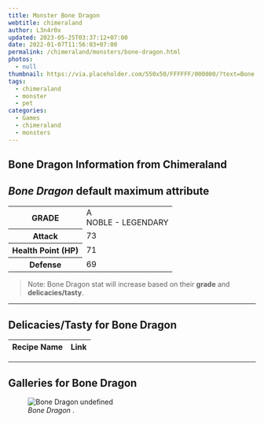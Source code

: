 ```yaml
---
title: Monster Bone Dragon
webtitle: chimeraland
author: L3n4r0x
updated: 2023-05-25T03:37:12+07:00
date: 2022-01-07T11:56:03+07:00
permalink: /chimeraland/monsters/bone-dragon.html
photos:
  - null
thumbnail: https://via.placeholder.com/550x50/FFFFFF/000000/?text=Bone Dragon
tags:
  - chimeraland
  - monster
  - pet
categories:
  - Games
  - chimeraland
  - monsters
---
```


<link
  rel="stylesheet"
  href="https://rawcdn.githack.com/dimaslanjaka/Web-Manajemen/870a349/css/bootstrap-5-3-0-alpha3-wrapper.css"
/>
<section id="bootstrap-wrapper">
  <div data-bs-theme="dark">
    <h2>Bone Dragon Information from Chimeraland</h2>
    <h2 id="attribute"><i>Bone Dragon</i> default maximum attribute</h2>
    <div class="row">
      <div class="col mb-2">
        <div class="card">
          <div class="card-body">
            <table>
              <tr>
                <th>GRADE</th>
                <td>
                  A <br /><span class="text-warning">NOBLE - LEGENDARY</span>
                </td>
              </tr>
              <tr>
                <th>Attack</th>
                <td>73</td>
              </tr>
              <tr>
                <th>Health Point (HP)</th>
                <td>71</td>
              </tr>
              <tr>
                <th>Defense</th>
                <td>69</td>
              </tr>
            </table>
          </div>
        </div>
      </div>
    </div>
    <blockquote class="bd-callout bd-callout-warning">
      Note: Bone Dragon stat will increase based on their <b>grade</b> and
      <b>delicacies/tasty</b>.
    </blockquote>
    <hr />
    <h2 id="delicacies">Delicacies/Tasty for Bone Dragon</h2>
    <div class="card">
      <div class="card-body">
        <div class="table-responsive">
          <table class="table table-striped">
            <thead>
              <tr>
                <th>Recipe Name</th>
                <th>Link</th>
              </tr>
            </thead>
            <tbody></tbody>
          </table>
        </div>
      </div>
    </div>
    <hr />
    <div id="gallery">
      <h2>Galleries for Bone Dragon</h2>
      <div class="row">
        <div class="col-lg-6 col-12">
          <figure>
            <img
              src="https://www.webmanajemen.com/undefined"
              alt="Bone Dragon undefined"
            />
            <figcaption style="word-wrap: break-word">
              <i>Bone Dragon</i> .
            </figcaption>
          </figure>
        </div>
      </div>
    </div>
  </div>
</section>
